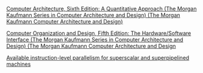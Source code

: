 [Computer Architecture, Sixth Edition: A Quantitative Approach (The Morgan Kaufmann Series in Computer Architecture and Design) (The Morgan Kaufmann Computer Architecture and Design)](https://www.amazon.com/-/zh/Computer-Architecture-Sixth-Quantitative-Approach/dp/0128119055/ref=dp_ob_title_bk)

[Computer Organization and Design, Fifth Edition: The Hardware/Software Interface (The Morgan Kaufmann Series in Computer Architecture and Design) (The Morgan Kaufmann Computer Architecture and Design](https://www.amazon.com/Computer-Organization-Design-Fifth-Edition/dp/0124077269)

[Available instruction-level parallelism for superscalar and superpipelined machines](https://dl.acm.org/citation.cfm?id=68207)
